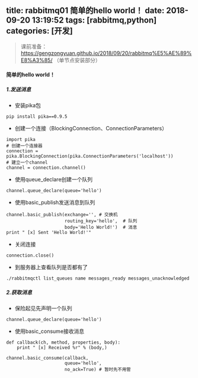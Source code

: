 title: rabbitmq01 简单的hello world！
date: 2018-09-20 13:19:52
tags: [rabbitmq,python]
categories: [开发]
---


> 课前准备：https://gengzongyuan.github.io/2018/09/20/rabbitmq%E5%AE%89%E8%A3%85/  （单节点安装部分）

#### 简单的hello world！
##### 1.发送消息
- 安装pika包
```
pip install pika==0.9.5
```
<!--more--> 

- 创建一个连接（BlockingConnection、ConnectionParameters）
```
import pika
# 创建一个连接器
connection = pika.BlockingConnection(pika.ConnectionParameters('localhost'))
# 建立一个channel
channel = connection.channel()
```
- 使用queue_declare创建一个队列
```
channel.queue_declare(queue='hello')
```
- 使用basic_publish发送消息到队列
```
channel.basic_publish(exchange='', # 交换机
                      routing_key='hello',  # 队列
                      body='Hello World!')  # 消息
print " [x] Sent 'Hello World!'"
```

- 关闭连接
```
connection.close()
```
- 到服务器上查看队列是否都有了

```
./rabbitmqctl list_queues name messages_ready messages_unacknowledged 
```
##### 2.获取消息
- 保险起见先声明一个队列
```
channel.queue_declare(queue='hello')
```
- 使用basic_consume接收消息
```
def callback(ch, method, properties, body):
    print " [x] Received %r" % (body,)

channel.basic_consume(callback,
                      queue='hello',
                      no_ack=True) # 暂时先不用管
```





